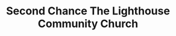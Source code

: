 ---
title: "Second Chance The Lighthouse Community Church"
url: /fishersgate/second-chance-the-lighthouse-community-church/
shop: charity
---